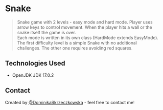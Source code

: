 # Snake
> Snake game with 2 levels - easy mode and hard mode. Player uses arrow keys to control movement. When the player hits a wall or the snake itself the game is over.  
> Each mode is written in its own class (HardMode extends EasyMode). The first difficulty level is a simple Snake with no additional challenges. The other one requires avoiding red squares. 


## Technologies Used
- OpenJDK JDK 17.0.2


## Contact
Created by [@DominikaSkrzeczkowska](https://www.linkedin.com/in/dominikaskrzeczkowska/) - feel free to contact me!
